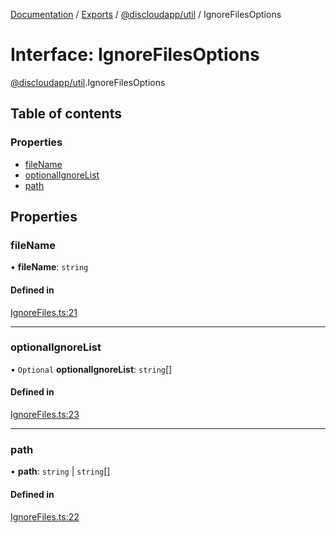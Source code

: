 [Documentation](../README.md) / [Exports](../modules.md) / [@discloudapp/util](../modules/discloudapp_util.md) / IgnoreFilesOptions

# Interface: IgnoreFilesOptions

[@discloudapp/util](../modules/discloudapp_util.md).IgnoreFilesOptions

## Table of contents

### Properties

- [fileName](discloudapp_util.IgnoreFilesOptions.md#filename)
- [optionalIgnoreList](discloudapp_util.IgnoreFilesOptions.md#optionalignorelist)
- [path](discloudapp_util.IgnoreFilesOptions.md#path)

## Properties

### fileName

• **fileName**: `string`

#### Defined in

[IgnoreFiles.ts:21](https://github.com/discloud/discloud.app/blob/c6f50ea/packages/util/src/IgnoreFiles.ts#L21)

___

### optionalIgnoreList

• `Optional` **optionalIgnoreList**: `string`[]

#### Defined in

[IgnoreFiles.ts:23](https://github.com/discloud/discloud.app/blob/c6f50ea/packages/util/src/IgnoreFiles.ts#L23)

___

### path

• **path**: `string` \| `string`[]

#### Defined in

[IgnoreFiles.ts:22](https://github.com/discloud/discloud.app/blob/c6f50ea/packages/util/src/IgnoreFiles.ts#L22)
